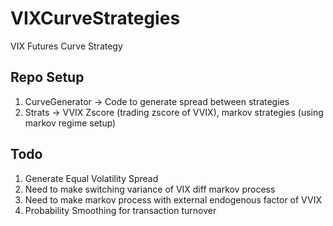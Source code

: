 # VIXCurveStrategies
VIX Futures Curve Strategy

## Repo Setup
1. CurveGenerator -> Code to generate spread between strategies
2. Strats -> VVIX Zscore (trading zscore of VVIX), markov strategies (using markov regime setup)

## Todo
1. Generate Equal Volatility Spread
2. Need to make switching variance of VIX diff markov process
3. Need to make markov process with external endogenous factor of VVIX
4. Probability Smoothing for transaction turnover
